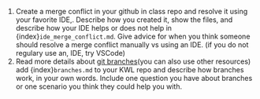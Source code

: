 1. Create a merge conflict in your github in class repo and resolve it using your favorite IDE,. Describe how you created it, show the files, and describe how your IDE helps or does not help in {index}`ide_merge_conflict.md`. Give advice for when you think someone should resolve a merge conflict manually vs using an IDE. (if you do not regulary use an, IDE, try VSCode)
2. Read more details about [git branches](https://git-scm.com/book/en/v2/Git-Branching-Branches-in-a-Nutshell)(you can also use other resources) add {index}`branches.md` to your KWL repo and describe how branches work, in your own words. Include one question you have about branches or one scenario you think they could help you with. 
